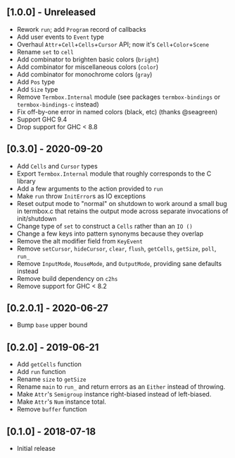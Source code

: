 ## [1.0.0] - Unreleased
- Rework `run`; add `Program` record of callbacks
- Add user events to `Event` type
- Overhaul `Attr`+`Cell`+`Cells`+`Cursor` API; now it's `Cell`+`Color`+`Scene`
- Rename `set` to `cell`
- Add combinator to brighten basic colors (`bright`)
- Add combinator for miscellaneous colors (`color`)
- Add combinator for monochrome colors (`gray`)
- Add `Pos` type
- Add `Size` type
- Remove `Termbox.Internal` module (see packages `termbox-bindings` or `termbox-bindings-c` instead)
- Fix off-by-one error in named colors (black, etc) (thanks @seagreen)
- Support GHC 9.4
- Drop support for GHC < 8.8

## [0.3.0] - 2020-09-20
- Add `Cells` and `Cursor` types
- Export `Termbox.Internal` module that roughly corresponds to the C library
- Add a few arguments to the action provided to `run`
- Make `run` throw `InitError`s as IO exceptions
- Reset output mode to "normal" on shutdown to work around a small bug in termbox.c that retains the output mode across
  separate invocations of init/shutdown
- Change type of `set` to construct a `Cells` rather than an `IO ()`
- Change a few keys into pattern synonyms because they overlap
- Remove the alt modifier field from `KeyEvent`
- Remove `setCursor`, `hideCursor`, `clear`, `flush`, `getCells`, `getSize`, `poll`, `run_`
- Remove `InputMode`, `MouseMode`, and `OutputMode`, providing sane defaults instead
- Remove build dependency on `c2hs`
- Remove support for GHC < 8.2

## [0.2.0.1] - 2020-06-27
- Bump `base` upper bound

## [0.2.0] - 2019-06-21
- Add `getCells` function
- Add `run` function
- Rename `size` to `getSize`
- Rename `main` to `run_` and return errors as an `Either` instead of throwing.
- Make `Attr`'s `Semigroup` instance right-biased instead of left-biased.
- Make `Attr`'s `Num` instance total.
- Remove `buffer` function

## [0.1.0] - 2018-07-18
- Initial release
